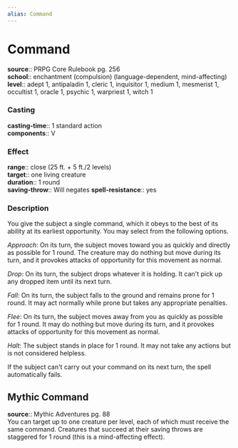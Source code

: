 ```yaml
---
alias: Command
---
```


# Command 

**source**:: PRPG Core Rulebook pg. 256  
**school**:: enchantment (compulsion) (language-dependent, mind-affecting)
**level**:: adept 1, antipaladin 1, cleric 1, inquisitor 1, medium 1, mesmerist 1, occultist 1, oracle 1, psychic 1, warpriest 1, witch 1

### Casting 

**casting-time**:: 1 standard action  
**components**:: V

### Effect 

**range**:: close (25 ft. + 5 ft./2 levels)  
**target**:: one living creature  
**duration**:: 1 round  
**saving-throw**:: Will negates
**spell-resistance**:: yes

### Description 

You give the subject a single command, which it obeys to the best of its ability at its earliest opportunity. You may select from the following options.  
  
*Approach*: On its turn, the subject moves toward you as quickly and directly as possible for 1 round. The creature may do nothing but move during its turn, and it provokes attacks of opportunity for this movement as normal.  
  
*Drop*: On its turn, the subject drops whatever it is holding. It can't pick up any dropped item until its next turn.  
  
*Fall*: On its turn, the subject falls to the ground and remains prone for 1 round. It may act normally while prone but takes any appropriate penalties.  
  
*Flee*: On its turn, the subject moves away from you as quickly as possible for 1 round. It may do nothing but move during its turn, and it provokes attacks of opportunity for this movement as normal.  
  
*Halt*: The subject stands in place for 1 round. It may not take any actions but is not considered helpless.  
  
If the subject can't carry out your command on its next turn, the spell automatically fails.

## Mythic Command 

**source**:: Mythic Adventures pg. 88  
You can target up to one creature per level, each of which must receive the same command. Creatures that succeed at their saving throws are staggered for 1 round (this is a mind-affecting effect).

